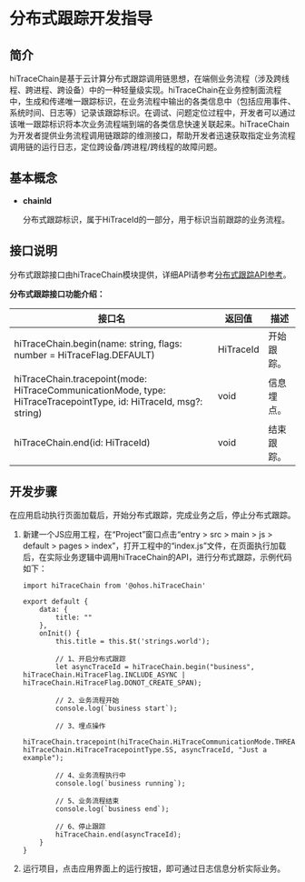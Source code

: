 # 分布式跟踪开发指导

## 简介

hiTraceChain是基于云计算分布式跟踪调用链思想，在端侧业务流程（涉及跨线程、跨进程、跨设备）中的一种轻量级实现。hiTraceChain在业务控制面流程中，生成和传递唯一跟踪标识，在业务流程中输出的各类信息中（包括应用事件、系统时间、日志等）记录该跟踪标识。在调试、问题定位过程中，开发者可以通过该唯一跟踪标识将本次业务流程端到端的各类信息快速关联起来。hiTraceChain为开发者提供业务流程调用链跟踪的维测接口，帮助开发者迅速获取指定业务流程调用链的运行日志，定位跨设备/跨进程/跨线程的故障问题。

## 基本概念

- **chainId**

  分布式跟踪标识，属于HiTraceId的一部分，用于标识当前跟踪的业务流程。

## 接口说明

分布式跟踪接口由hiTraceChain模块提供，详细API请参考[分布式跟踪API参考](../reference/apis/js-apis-hitracechain.md)。

**分布式跟踪接口功能介绍：**

| 接口名                                                                                                              | 返回值         | 描述         |
| ------------------------------------------------------------------------------------------------------------------- | -------------- | ------------ |
| hiTraceChain.begin(name: string, flags: number = HiTraceFlag.DEFAULT)                                               | HiTraceId      | 开始跟踪。   |
| hiTraceChain.tracepoint(mode: HiTraceCommunicationMode, type: HiTraceTracepointType, id: HiTraceId, msg?: string)   | void           | 信息埋点。   |
| hiTraceChain.end(id: HiTraceId)                                                                                     | void           | 结束跟踪。   |

## 开发步骤

在应用启动执行页面加载后，开始分布式跟踪，完成业务之后，停止分布式跟踪。

1. 新建一个JS应用工程，在“Project”窗口点击“entry > src > main > js > default > pages > index”，打开工程中的“index.js”文件，在页面执行加载后，在实际业务逻辑中调用hiTraceChain的API，进行分布式跟踪，示例代码如下：

   ```
   import hiTraceChain from '@ohos.hiTraceChain'

   export default {
       data: {
           title: ""
       },
       onInit() {
           this.title = this.$t('strings.world');

           // 1、开启分布式跟踪
           let asyncTraceId = hiTraceChain.begin("business", hiTraceChain.HiTraceFlag.INCLUDE_ASYNC | hiTraceChain.HiTraceFlag.DONOT_CREATE_SPAN);
           
           // 2、业务流程开始
           console.log(`business start`);

           // 3、埋点操作
           hiTraceChain.tracepoint(hiTraceChain.HiTraceCommunicationMode.THREAD, hiTraceChain.HiTraceTracepointType.SS, asyncTraceId, "Just a example");

           // 4、业务流程执行中
           console.log(`business running`);

           // 5、业务流程结束
           console.log(`business end`);

           // 6、停止跟踪
           hiTraceChain.end(asyncTraceId);
       }
   }
   ```

2. 运行项目，点击应用界面上的运行按钮，即可通过日志信息分析实际业务。